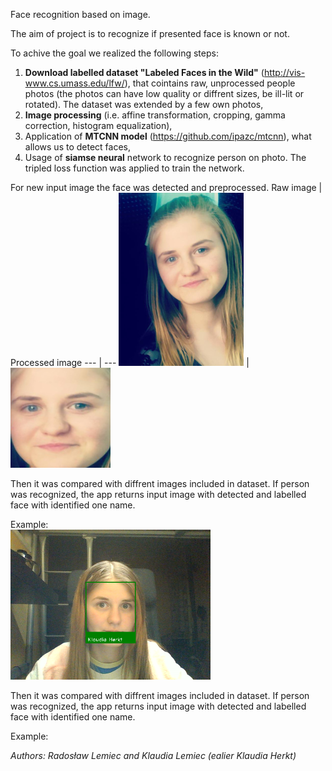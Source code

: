 Face recognition based on image.

The aim of project is to recognize if presented face is known or not.

To achive the goal we realized the following steps:
1. **Download labelled dataset "Labeled Faces in the Wild"** (http://vis-www.cs.umass.edu/lfw/), that cointains raw, unprocessed people photos (the photos can have low quality or diffrent sizes, be ill-lit or rotated). The dataset was extended by a few own photos,
2. **Image processing** (i.e. affine transformation, cropping, gamma correction, histogram equalization),
3. Application of **MTCNN model** (https://github.com/ipazc/mtcnn), what allows us to detect faces,
4. Usage of **siamse neural** network to recognize person on photo. The tripled loss function was applied to train the network.

For new input image the face was detected and preprocessed.
Raw image | Processed image
--- | ---
![](https://github.com/klaudialemiec/face-recognition/blob/master/examples/raw-image.png) | ![](https://github.com/klaudialemiec/face-recognition/blob/master/examples/processed.png)

Then it was compared with diffrent images included in dataset. If person was recognized, the app returns input image with detected and labelled face with identified one name.

Example:<br/>
![](https://github.com/klaudialemiec/face-recognition/blob/master/examples/output.png)
	

Then it was compared with diffrent images included in dataset. If person was recognized, the app returns input image with detected and labelled face with identified one name.

Example:

*Authors: Radosław Lemiec and Klaudia Lemiec (ealier Klaudia Herkt)*

